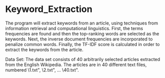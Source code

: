 # Keyword_Extraction
The program will extract keywords from an article, using techniques from information retrieval and computational linguistics. First, the terms frequencies are found and then the top-ranking words are selected as the keywords. Next, the inverse document frequencies are incorporated to penalize common words. Finally, the TF-IDF score is calculated in order to extract the keywords from the article.


Data Set: 
The data set consists of 40 arbitrarily selected articles extracted from the English Wikipedia. The articles are in 40 different text files, numbered \1.txt", \2.txt", ... \40.txt".

